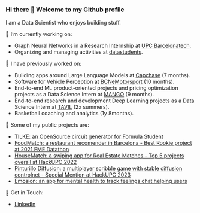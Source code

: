 ### Hi there 👋 Welcome to my Github profile

I am a Data Scientist who enjoys building stuff.

🔭 I’m currently working on:
* Graph Neural Networks in a Research Internship at [UPC Barcelonatech](https://www.upc.edu/ca).
* Organizing and managing activities at [datastudents](https://linktr.ee/datastudents).

🙌 I have previously worked on:
* Building apps around Large Language Models at [Capchase](https://www.capchase.com/) (7 months).
* Software for Vehicle Perception at [BCNeMotorsport](https://bcnemotorsport.upc.edu/home/) (10 months).
* End-to-end ML product-oriented projects and pricing optimization projects as a Data Science Intern at [MANGO](https://shop.mango.com/es) (9 months).
* End-to-end research and development Deep Learning projects as a Data Science Intern at [TAVIL](https://tavil.com/es/) (2x summers).
* Basketball coaching and analytics (1y 8months).

🌳 Some of my public projects are:
* [TILKE: an OpenSource circuit generator for Formula Student](https://github.com/puigde/TILKE)
* [FoodMatch: a restaurant recomender in Barcelona - Best Rookie project at 2021 FME Datathon](https://github.com/puigde/Foodmatch)
* [HouseMatch: a swiping app for Real Estate Matches - Top 5 projects overall at HackUPC 2022](https://github.com/puigde/Housematch-HackUPC2022-restb.ai_challenge)
* [Pinturillo Diffusion: a multiplayer scribble game with stable diffusion controlnet - Special Mention at HackUPC 2023](https://github.com/puigde/pinturillo-diffusion)
* [Emosion: an app for mental health to track feelings chat helping users](https://github.com/puigde/Junction-2022)

🙌 Get in Touch:
* [LinkedIn](https://www.linkedin.com/in/polpuigdemont/)
